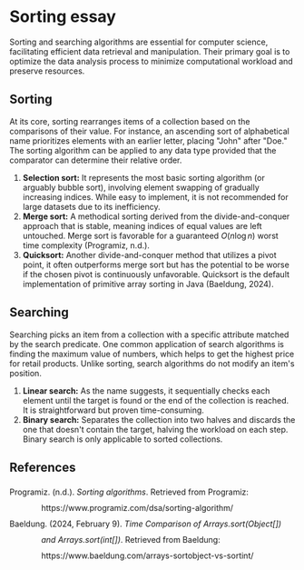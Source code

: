 <!-- hotfix: KaTeX -->
<!-- https://github.com/yzane/vscode-markdown-pdf/issues/21/ -->
<script type="text/javascript" src="http://cdn.mathjax.org/mathjax/latest/MathJax.js?config=TeX-AMS-MML_HTMLorMML"></script>
<script type="text/x-mathjax-config">MathJax.Hub.Config({ tex2jax: { inlineMath: [['$', '$']] }, messageStyle: 'none' });</script>

# Sorting essay

Sorting and searching algorithms are essential for computer science,
facilitating efficient data retrieval and manipulation. Their primary goal is to
optimize the data analysis process to minimize computational workload and
preserve resources.

## Sorting

At its core, sorting rearranges items of a collection based on the comparisons
of their value. For instance, an ascending sort of alphabetical name prioritizes
elements with an earlier letter, placing "John" after "Doe." The sorting
algorithm can be applied to any data type provided that the comparator can
determine their relative order.

1.  **Selection sort:** It represents the most basic sorting algorithm (or
    arguably bubble sort), involving element swapping of gradually increasing
    indices. While easy to implement, it is not recommended for large datasets
    due to its inefficiency.
1.  **Merge sort:** A methodical sorting derived from the divide-and-conquer
    approach that is stable, meaning indices of equal values are left untouched.
    Merge sort is favorable for a guaranteed $O(n \log n)$ worst time
    complexity (Programiz, n.d.).
1.  **Quicksort:** Another divide-and-conquer method that utilizes a pivot
    point, it often outperforms merge sort but has the potential to be worse if
    the chosen pivot is continuously unfavorable. Quicksort is the default
    implementation of primitive array sorting in Java (Baeldung, 2024).

## Searching

Searching picks an item from a collection with a specific attribute matched by
the search predicate. One common application of search algorithms is finding the
maximum value of numbers, which helps to get the highest price for retail
products. Unlike sorting, search algorithms do not modify an item's position.

1.  **Linear search:** As the name suggests, it sequentially checks each element
    until the target is found or the end of the collection is reached. It is
    straightforward but proven time-consuming.
1.  **Binary search:** Separates the collection into two halves and discards the
    one that doesn't contain the target, halving the workload on each step.
    Binary search is only applicable to sorted collections.

## References

<ul style="list-style-type: none; padding: 0; line-height: 2.0;">
  <li style="text-indent: -4em; margin-left: 4em;">
    Programiz. (n.d.). <i>Sorting algorithms</i>. Retrieved from Programiz:
    https://www.programiz.com/dsa/sorting-algorithm/
  </li>
  <li style="text-indent: -4em; margin-left: 4em;">
    Baeldung. (2024, February 9). <i>Time Comparison of Arrays.sort(Object[])
    and Arrays.sort(int[])</i>. Retrieved from Baeldung:
    https://www.baeldung.com/arrays-sortobject-vs-sortint/
  </li>
</ul>
